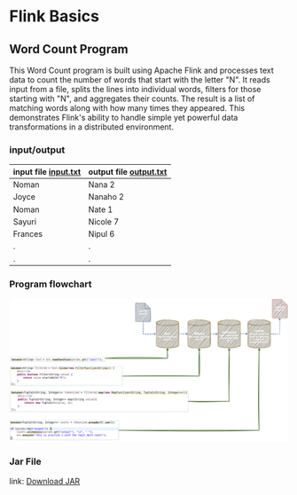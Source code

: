 # Flink Basics
## Word Count Program
This Word Count program is built using Apache Flink and processes text data to count the number of words that start with the letter "N". It reads input from a file, splits the lines into individual words, filters for those starting with "N", and aggregates their counts. The result is a list of matching words along with how many times they appeared. This demonstrates Flink's ability to handle simple yet powerful data transformations in a distributed environment.
### input/output
| input file [input.txt](../files/input.txt)    | output file [output.txt](../files/output.txt)    |
| ---------------------------                   | -----------------------------------------------  |
| Noman                                         | Nana 2                                           |
| Joyce                                         | Nanaho 2                                         |
| Noman                                         | Nate 1                                           |
| Sayuri                                        | Nicole 7                                         |
| Frances                                       | Nipul 6                                          |
| .                                             | .                                                |
| .                                             | .                                                |
### Program flowchart
![Word Count Program Flowchart](../images/wc.png)
### Jar File
link: [Download JAR](../jar_files/wordCount_example.jar)



